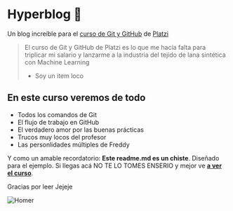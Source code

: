 # Hyperblog 💚
Un blog increíble para el [curso de Git y GitHub](http://platzi.com/cursos/git-github "curso de Git y GitHub") de [Platzi](http://platzi.com "Platzi")
>El curso de Git y GitHub de Platzi es lo que me hacía falta para triplicar mi salario y lanzarme a la industria del tejido de lana sintética con Machine Learning
> - Soy un item loco

## En este curso veremos de todo
* Todos los comandos de Git
* El flujo de trabajo en GitHub
* El verdadero amor por las buenas prácticas
* Trucos muy locos del profesor 
* Las personlidades múltiples de Freddy

Y como un amable recordatorio: **Este readme.md es un chiste**. Diseñado para el ejemplo. Si llegas acá NO TE LO TOMES ENSERIO y mejor ve [**a ver el curso**](http://platzi.com/cursos/git-github "a ver el curso").

Gracias por leer Jejeje

![Homer](https://i.imgur.com/NgfTxtz.gif "Homer")